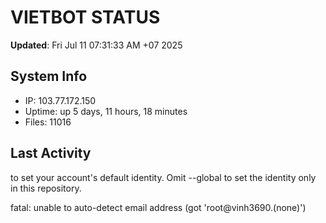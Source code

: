 # VIETBOT STATUS
**Updated**: Fri Jul 11 07:31:33 AM +07 2025

## System Info
- IP: 103.77.172.150
- Uptime: up 5 days, 11 hours, 18 minutes
- Files: 11016

## Last Activity

to set your account's default identity.
Omit --global to set the identity only in this repository.

fatal: unable to auto-detect email address (got 'root@vinh3690.(none)')

